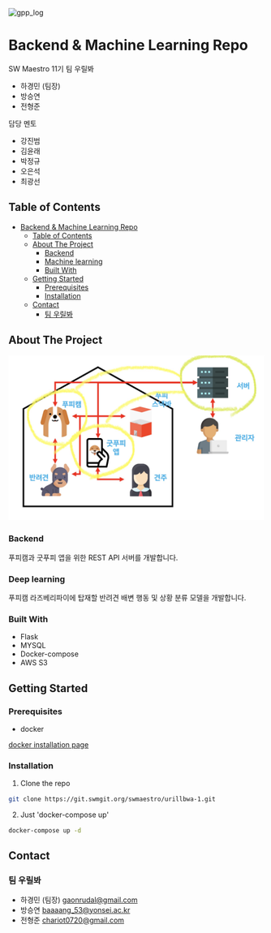 ![gpp_log](readme_media/gpp_logo.png)

# Backend & Machine Learning Repo

SW Maestro 11기 팀 우릴봐

- 하경민 (팀장)
- 방승연
- 전형준

담당 멘토

- 강진범
- 김윤래
- 박정규
- 오은석
- 최광선

<!-- TABLE OF CONTENTS -->
## Table of Contents

- [Backend & Machine Learning Repo](#backend--machine-learning-repo)
  - [Table of Contents](#table-of-contents)
  - [About The Project](#about-the-project)
    - [Backend](#backend)
    - [Machine learning](#machine-learning)
    - [Built With](#built-with)
  - [Getting Started](#getting-started)
    - [Prerequisites](#prerequisites)
    - [Installation](#installation)
  - [Contact](#contact)
    - [팀 우릴봐](#팀-우릴봐)



<!-- ABOUT THE PROJECT -->
## About The Project

![gpp_backend](readme_media/gpp_backend.jpeg)

### Backend

푸피캠과 굿푸피 앱을 위한 REST API 서버를 개발합니다.

### Deep learning

푸피캠 라즈베리파이에 탑재할 반려견 배변 행동 및 상황 분류 모델을 개발합니다.

### Built With

- Flask
- MYSQL
- Docker-compose
- AWS S3

<!-- GETTING STARTED -->
## Getting Started

### Prerequisites

- docker

[docker installation page](https://www.docker.com/get-started)

### Installation

<!-- 1. Get a free API Key at [https://example.com](https://example.com) -->
1. Clone the repo
```sh
git clone https://git.swmgit.org/swmaestro/urillbwa-1.git
```
2. Just 'docker-compose up'
```sh
docker-compose up -d
```

<!-- USAGE EXAMPLES -->
<!-- ## Usage

Use this space to show useful examples of how a project can be used. Additional screenshots, code examples and demos work well in this space. You may also link to more resources.

_For more examples, please refer to the [Documentation](https://example.com)_ -->

<!-- CONTACT -->
## Contact

### 팀 우릴봐

- 하경민 (팀장) gaonrudal@gmail.com
- 방승연 baaaang_53@yonsei.ac.kr
- 전형준 chariot0720@gmail.com
